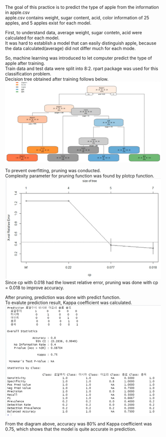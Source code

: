 The goal of this practice is to predict the type of apple from the information in apple.csv  
apple.csv contains weight, sugar content, acid, color information of 25 apples, and 5 apples exist for each model.  

First, to understand data, average weight, sugar contetn, acid were calculated for each model.  
It was hard to establish a model that can easily distinguish apple, because the data calculated(average) did not differ much for each mode.  

So, machine learning was introduced to let computer predict the type of apple after training.  
Train data and test data were split into 8:2. 
rpart package was used for this classification problem.  
Decision tree obtained after training follows below.
![apple_dec](./apple_decision_tree.jpg)  

To prevent overfitting, pruning was conducted.  
Complexity parameter for pruning function was found by plotcp function.  
![cp](./plot_cp.jpg)
Since cp with 0.018 had the lowest relative error, pruning was done with cp = 0.018 to improve accuracy.  

After pruning, prediction was done with predict function.  
To evalute prediction result, Kappa coefficient was calculated.  
![stats](./accuracy_stats.jpg)

From the diagram above, accuracy was 80% and Kappa coefficient was 0.75, which shows that the model is quite accurate in prediction.    
